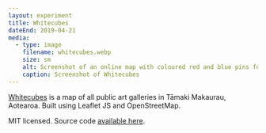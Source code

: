 ```yaml
---
layout: experiment
title: Whitecubes
dateEnd: 2019-04-21
media:
  - type: image
    filename: whitecubes.webp
    size: sm
    alt: Screenshot of an online map with coloured red and blue pins for where art galleries are located
    caption: Screenshot of Whitecubes
---
```


[Whitecubes](https://whitecubes.tom.so) is a map of all public art galleries in Tāmaki Makaurau, Aotearoa. Built using Leaflet JS and OpenStreetMap.

MIT licensed. Source code [available here](https://github.com/et0and/whitecubes).
